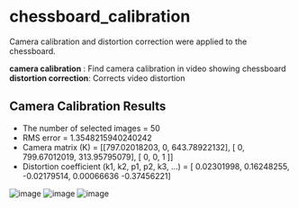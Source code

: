 # chessboard_calibration
Camera calibration and distortion correction were applied to the chessboard.<br />



**camera calibration** : Find camera calibration in video showing chessboard<br />
**distortion correction**:  Corrects video distortion

## Camera Calibration Results
* The number of selected images = 50
* RMS error = 1.3548215940240242
* Camera matrix (K) = 
[[797.02018203,   0,         643.78922132],
 [  0,         799.67012019, 313.95795079],
 [  0,           0,           1        ]]
* Distortion coefficient (k1, k2, p1, p2, k3, ...) = [ 0.02301998,  0.16248255, -0.02179514,  0.00066636 -0.37456221]

  
![image](https://github.com/Jisu0528/chessboard_calibration/assets/71203375/75b8f2ac-d220-4ce0-83c0-283c15486e9b)
![image](https://github.com/Jisu0528/chessboard_calibration/assets/71203375/c5c6c02e-ef41-4cb0-9a52-74df7201133c)
![image](https://github.com/Jisu0528/chessboard_calibration/assets/71203375/f92ff315-15bc-49b8-b7ec-e9d575085e68)
